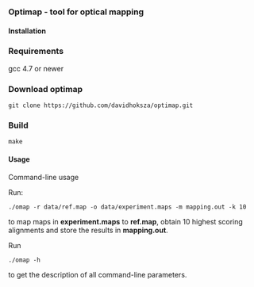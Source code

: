 ### Optimap - tool for optical mapping


#### Installation

### Requirements

gcc 4.7 or newer

### Download optimap

```
git clone https://github.com/davidhoksza/optimap.git
```


### Build

```
make
```

#### Usage

Command-line usage

Run:

```
./omap -r data/ref.map -o data/experiment.maps -m mapping.out -k 10
```
  
to map maps in **experiment.maps** to **ref.map**, obtain 10 highest scoring alignments and store the results in **mapping.out**.

Run

```
./omap -h
```

to get the description of all command-line parameters.
